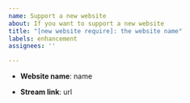 ```yaml
---
name: Support a new website
about: If you want to support a new website
title: "[new website require]: the website name"
labels: enhancement
assignees: ''

---
```


<!-- 请输入网站的名称。例如 抖音 -->
<!-- enter the website name. eg. TikTok -->

- **Website name**: name

<!-- 请输入视频/音频资源地址。 例如 https://video.example.com/v/123456 -->
<!-- enter the video/radio url. eg. https://video.example.com/v/123456 -->

- **Stream link**: url

